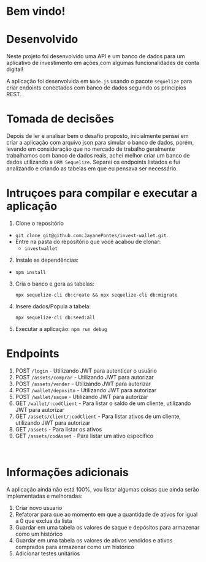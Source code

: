 # Bem vindo!


# Desenvolvido

  Neste projeto foi desenvolvido uma API e um banco de dados para um aplicativo de investimento em ações,com algumas funcionalidades de conta digital! 

  A aplicação foi desenvolvida em `Node.js` usando o pacote `sequelize` para criar endoints conectados com banco de dados seguindo os principios REST.


# Tomada de decisões

  Depois de ler e analisar bem o desafio proposto, inicialmente pensei em criar a aplicação com arquivo json para simular o banco de dados, porém, levando em consideração que no mercado de trabalho geralmente trabalhamos com banco de dados reais, achei melhor criar um banco de dados utilizando a `ORM Sequelize`.
  Separei os endpoints listados e fui analizando e criando as tabelas em que eu pensava ser necessário.


# Intruçoes para compilar e executar a aplicação

1. Clone o repositório
  * `git clone git@github.com:JayanePontes/invest-wallet.git`.
  * Entre na pasta do repositório que você acabou de clonar:
    * `investwallet`

2. Instale as dependências:
  * `npm install`

3. Cria o banco e gera as tabelas:
    
    `npx sequelize-cli db:create && npx sequelize-cli db:migrate`
  
4. Insere dados/Popula a tabela:
    
    `npx sequelize-cli db:seed:all`

5. Executar a aplicação:
    `npm run debug`

# Endpoints
  1. POST `/login` - Utilizando JWT para autenticar o usuário
  2. POST `/assets/comprar` - Utilizando JWT para autorizar
  3. POST `/assets/vender` - Utilizando JWT para autorizar
  4. POST `/wallet/deposito` - Utilizando JWT para autorizar
  5. POST `/wallet/saque` - Utilizando JWT para autorizar
  6. GET `/wallet/:codClient` - Para listar o saldo de um cliente, utilizando JWT para autorizar
  7. GET `/assets/client/:codClient` - Para listar ativos de um cliente, utilizando JWT para autorizar 
  8. GET `/assets` - Para listar os ativos
  9. GET `/assets/codAsset` - Para listar um ativo específico

<br />

# Informações adicionais

  A aplicação ainda não está 100%, vou listar algumas coisas que ainda serão implementadas e melhoradas:

  1. Criar novo usuario
  2. Refatorar para que ao momento em que a quantidade de ativos for igual a 0 que exclua da lista
  3. Guardar em uma tabela os valores de saque e depósitos para armazenar como um histórico
  4. Guardar em uma tabela os valores de ativos vendidos e ativos comprados para armazenar como um histórico
  5. Adicionar testes unitários

